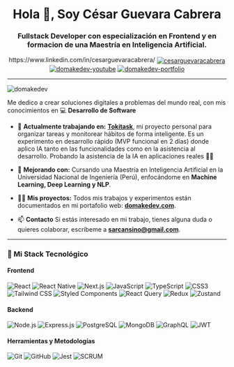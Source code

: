 <h1 align="center">Hola 👋, Soy César Guevara Cabrera</h1>
<h3 align="center">Fullstack Developer con especialización en Frontend y en formacion de una Maestría en Inteligencia Artificial.</h3>
<p align="center">
  https://www.linkedin.com/in/cesarguevaracabrera/
  <a href="https://www.linkedin.com/in/cesarguevaracabrera" target="blank"><img align="center" src="https://img.shields.io/badge/LinkedIn-0A66C2?style=for-the-badge&logo=linkedin&logoColor=white" alt="cesarguevaracabrera" /></a>
  <a href="https://www.youtube.com/@domakedev-desarrollowebful7121" target="blank"><img align="center" src="https://img.shields.io/badge/YouTube-FF0000?style=for-the-badge&logo=youtube&logoColor=white" alt="domakedev-youtube"/></a>
  <a href="https://www.domakedev.com/" target="blank"><img align="center" src="https://img.shields.io/badge/Mi_Portafolio-000000?style=for-the-badge&logo=react&logoColor=61DAFB" alt="domakedev-portfolio"/></a>
</p>

---

<p align="left"> <img src="https://komarev.com/ghpvc/?username=domakedev&label=Vistas%20del%20Perfil&color=0e75b6&style=flat" alt="domakedev" /> </p>

Me dedico a crear soluciones digitales a problemas del mundo real, con mis conocimientos en 💻 **Desarrollo de Software**

- 🔭 **Actualmente trabajando en:** [**Tokitask**](https://www.tokitask.com/), mi proyecto personal para organizar tareas y monitorear hábitos de forma inteligente. Es un experimento en desarrollo rápido (MVP funcional en 2 días) donde aplico IA tanto en las funcionalidades como en la asistencia al desarrollo. Probando la asistencia de la IA en aplicaciones reales 🧫🔬

- 🌱 **Mejorando con:** Cursando una Maestría en Inteligencia Artificial en la Universidad Nacional de Ingeniería (Perú), enfocándome en **Machine Learning, Deep Learning y NLP**.

- 👨‍💻 **Mis proyectos:** Todos mis trabajos y experimentos están documentados en mi portafolio web: [**domakedev.com**](https://www.domakedev.com/).

- 📫 **Contacto** Si estás interesado en mi trabajo, tienes alguna duda o quieres colaborar, escríbeme a **sarcansino@gmail.com**.

---

### 🚀 Mi Stack Tecnológico

#### Frontend
<p>
  <img src="https://img.shields.io/badge/React-20232A?style=for-the-badge&logo=react&logoColor=61DAFB" alt="React">
  <img src="https://img.shields.io/badge/React_Native-20232A?style=for-the-badge&logo=react&logoColor=61DAFB" alt="React Native">
  <img src="https://img.shields.io/badge/Next.js-000000?style=for-the-badge&logo=nextdotjs&logoColor=white" alt="Next.js">
  <img src="https://img.shields.io/badge/JavaScript-F7DF1E?style=for-the-badge&logo=javascript&logoColor=black" alt="JavaScript">
  <img src="https://img.shields.io/badge/TypeScript-3178C6?style=for-the-badge&logo=typescript&logoColor=white" alt="TypeScript">
  <img src="https://img.shields.io/badge/CSS3-1572B6?style=for-the-badge&logo=css3&logoColor=white" alt="CSS3">
  <img src="https://img.shields.io/badge/Tailwind_CSS-38B2AC?style=for-the-badge&logo=tailwind-css&logoColor=white" alt="Tailwind CSS">
  <img src="https://img.shields.io/badge/styled--components-DB7093?style=for-the-badge&logo=styled-components&logoColor=white" alt="Styled Components">
  <img src="https://img.shields.io/badge/-React%20Query-FF4154?style=for-the-badge&logo=react-query&logoColor=white" alt="React Query">
  <img src="https://img.shields.io/badge/Redux-593D88?style=for-the-badge&logo=redux&logoColor=white" alt="Redux">
  <img src="https://img.shields.io/badge/Zustand-000000?style=for-the-badge" alt="Zustand">
</p>

#### Backend
<p>
  <img src="https://img.shields.io/badge/Node.js-339933?style=for-the-badge&logo=nodedotjs&logoColor=white" alt="Node.js">
  <img src="https://img.shields.io/badge/Express.js-000000?style=for-the-badge&logo=express&logoColor=white" alt="Express.js">
  <img src="https://img.shields.io/badge/PostgreSQL-316192?style=for-the-badge&logo=postgresql&logoColor=white" alt="PostgreSQL">
  <img src="https://img.shields.io/badge/MongoDB-4EA94B?style=for-the-badge&logo=mongodb&logoColor=white" alt="MongoDB">
  <img src="https://img.shields.io/badge/GraphQL-E10098?style=for-the-badge&logo=graphql&logoColor=white" alt="GraphQL">
  <img src="https://img.shields.io/badge/JWT-000000?style=for-the-badge&logo=jsonwebtokens&logoColor=white" alt="JWT">
</p>

#### Herramientas y Metodologías
<p>
  <img src="https://img.shields.io/badge/GIT-E44C30?style=for-the-badge&logo=git&logoColor=white" alt="Git">
  <img src="https://img.shields.io/badge/GitHub-100000?style=for-the-badge&logo=github&logoColor=white" alt="GitHub">
  <img src="https://img.shields.io/badge/Jest-C21325?style=for-the-badge&logo=jest&logoColor=white" alt="Jest">
  <img src="https://img.shields.io/badge/SCRUM-blue?style=for-the-badge" alt="SCRUM">
</p>
